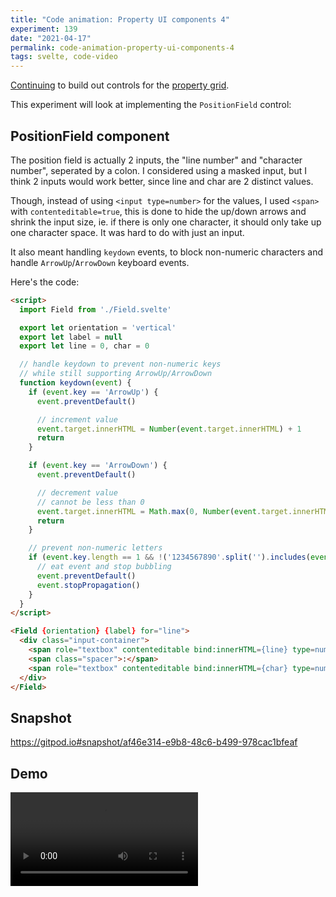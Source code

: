 ```yaml
---
title: "Code animation: Property UI components 4"
experiment: 139
date: "2021-04-17"
permalink: code-animation-property-ui-components-4
tags: svelte, code-video
---
```


[Continuing](/posts/code-animation-property-ui-components) to build out controls for the [property grid](/posts/property-ui-dsl).

This experiment will look at implementing the `PositionField` control:

## PositionField component

The position field is actually 2 inputs, the "line number" and "character number", seperated by a colon. I considered using a masked input, but I think 2 inputs would work better, since line and char are 2 distinct values.

Though, instead of using `<input type=number>` for the values, I used `<span>` with `contenteditable=true`, this is done to hide the up/down arrows and shrink the input size, ie. if there is only one character, it should only take up one character space. It was hard to do with just an input.

It also meant handling `keydown` events, to block non-numeric characters and handle `ArrowUp`/`ArrowDown` keyboard events.

Here's the code:

```html
<script>
  import Field from './Field.svelte'

  export let orientation = 'vertical'
  export let label = null
  export let line = 0, char = 0

  // handle keydown to prevent non-numeric keys
  // while still supporting ArrowUp/ArrowDown
  function keydown(event) {
    if (event.key == 'ArrowUp') {
      event.preventDefault()

      // increment value
      event.target.innerHTML = Number(event.target.innerHTML) + 1
      return
    }

    if (event.key == 'ArrowDown') {
      event.preventDefault()

      // decrement value
      // cannot be less than 0
      event.target.innerHTML = Math.max(0, Number(event.target.innerHTML) - 1)
      return
    }

    // prevent non-numeric letters
    if (event.key.length == 1 && !('1234567890'.split('').includes(event.key))) {
      // eat event and stop bubbling
      event.preventDefault()
      event.stopPropagation()
    }
  }
</script>

<Field {orientation} {label} for="line">
  <div class="input-container">
    <span role="textbox" contenteditable bind:innerHTML={line} type=number min=0 placeholder="line" on:keydown={keydown}/>
    <span class="spacer">:</span>
    <span role="textbox" contenteditable bind:innerHTML={char} type=number min=0 placeholder="char" on:keydown={keydown}/>
  </div>
</Field>
```

## Snapshot

https://gitpod.io#snapshot/af46e314-e9b8-48c6-b499-978cac1bfeaf

## Demo

<video src="https://res.cloudinary.com/dzwnkx0mk/video/upload/v1618639753/1000experiments.dev/position-field_xgiqe7.mp4" controls/>

## Notes

- Is it worth not using `<input>`? is there an alternative way that would be easier
